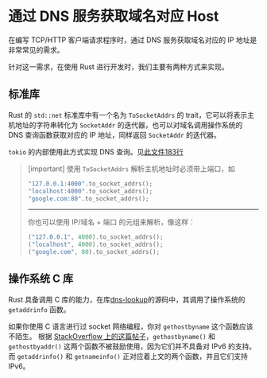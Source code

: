 # 通过 DNS 服务获取域名对应 Host

在编写 TCP/HTTP 客户端请求程序时，通过 DNS 服务获取域名对应的 IP 地址是非常常见的需求。

针对这一需求，在使用 Rust 进行开发时，我们主要有两种方式来实现。 

## 标准库

Rust 的 ``std::net`` 标准库中有一个名为 ``ToSocketAddrs`` 的 trait，它可以将表示主机地址的字符串转化为 ``SocketAddr`` 的迭代器，也可以对域名调用操作系统的 DNS 查询函数获取对应的 IP 地址，同样返回 ``SocketAddr`` 的迭代器。

``tokio`` 的内部使用此方式实现 DNS 查询。见[此文件183行](https://github.com/tokio-rs/tokio/blob/master/tokio/src/net/addr.rs)

> [important]
> 使用 ``ToSocketAddrs`` 解析主机地址时必须带上端口，如
> ```rust
> "127.0.0.1:4000".to_socket_addrs();
> "localhost:4000".to_socket_addrs();
> "google.com:80".to_socket_addrs();
> ```
> 
> - - -
> 
> 你也可以使用 IP/域名 + 端口 的元组来解析，像这样：
> 
> ```rust
> ("127.0.0.1", 4000).to_socket_addrs();
> ("localhost", 4000).to_socket_addrs();
> ("google.com", 80).to_socket_addrs();
> ```

## 操作系统 C 库

Rust 具备调用 C 库的能力，在库[dns-lookup](https://crates.io/crates/dns-lookup)的源码中，其调用了操作系统的 ``getaddrinfo`` 函数。

如果你使用 C 语言进行过 socket 网络编程，你对 ``gethostbyname`` 这个函数应该不陌生。
根据 [StackOverflow 上的这篇帖子](https://stackoverflow.com/questions/52727565/client-in-c-use-gethostbyname-or-getaddrinfo)，``gethostbyname()`` 和 ``gethostbyaddr()`` 这两个函数不被鼓励使用，因为它们并不具备对 IPv6 的支持。而 ``getaddrinfo()`` 和 ``getnameinfo()`` 正对应着上文的两个函数，并且它们支持 IPv6。
